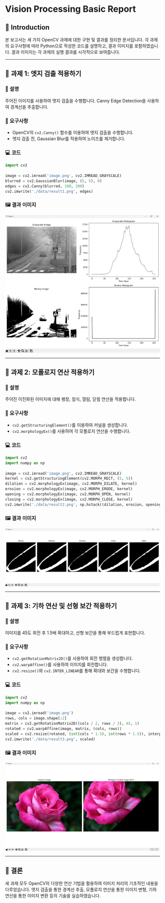 # Vision Processing Basic Report

## 📁 Introduction
본 보고서는 세 가지 OpenCV 과제에 대한 구현 및 결과를 정리한 문서입니다. 각 과제의 요구사항에 따라 Python으로 작성한 코드를 설명하고, 결과 이미지를 포함하였습니다. 결과 이미지는 각 과제의 실행 결과를 시각적으로 보여줍니다.

---

## 📝 과제 1: 엣지 검출 적용하기
### 📄 설명
주어진 이미지를 사용하여 엣지 검출을 수행합니다. Canny Edge Detection을 사용하여 경계선을 추출합니다.

### 🔧 요구사항
- OpenCV의 `cv2.Canny()` 함수를 이용하여 엣지 검출을 수행합니다.
- 엣지 검출 전, Gaussian Blur를 적용하여 노이즈를 제거합니다.

### 💻 코드
```python
import cv2

image = cv2.imread('image.png', cv2.IMREAD_GRAYSCALE)
blurred = cv2.GaussianBlur(image, (5, 5), 0)
edges = cv2.Canny(blurred, 100, 200)
cv2.imwrite('./data/result1.png', edges)
```

### 🖼️ 결과 이미지
![Result 1](./data/result1.png)

---

## 📝 과제 2: 모폴로지 연산 적용하기
### 📄 설명
주어진 이진화된 이미지에 대해 팽창, 침식, 열림, 닫힘 연산을 적용합니다.

### 🔧 요구사항
- `cv2.getStructuringElement()`를 이용하여 커널을 생성합니다.
- `cv2.morphologyEx()`를 사용하여 각 모폴로지 연산을 수행합니다.

### 💻 코드
```python
import cv2
import numpy as np

image = cv2.imread('image.png', cv2.IMREAD_GRAYSCALE)
kernel = cv2.getStructuringElement(cv2.MORPH_RECT, (5, 5))
dilation = cv2.morphologyEx(image, cv2.MORPH_DILATE, kernel)
erosion = cv2.morphologyEx(image, cv2.MORPH_ERODE, kernel)
opening = cv2.morphologyEx(image, cv2.MORPH_OPEN, kernel)
closing = cv2.morphologyEx(image, cv2.MORPH_CLOSE, kernel)
cv2.imwrite('./data/result2.png', np.hstack((dilation, erosion, opening, closing)))
```

### 🖼️ 결과 이미지
![Result 2](./data/result2.png)

---

## 📝 과제 3: 기하 연산 및 선형 보간 적용하기
### 📄 설명
이미지를 45도 회전 후 1.5배 확대하고, 선형 보간을 통해 부드럽게 표현합니다.

### 🔧 요구사항
- `cv2.getRotationMatrix2D()`를 사용하여 회전 행렬을 생성합니다.
- `cv2.warpAffine()`를 사용하여 이미지를 회전합니다.
- `cv2.resize()`와 `cv2.INTER_LINEAR`를 통해 확대와 보간을 수행합니다.

### 💻 코드
```python
import cv2
import numpy as np

image = cv2.imread('image.png')
rows, cols = image.shape[:2]
matrix = cv2.getRotationMatrix2D((cols / 2, rows / 2), 45, 1)
rotated = cv2.warpAffine(image, matrix, (cols, rows))
scaled = cv2.resize(rotated, (int(cols * 1.5), int(rows * 1.5)), interpolation=cv2.INTER_LINEAR)
cv2.imwrite('./data/result3.png', scaled)
```

### 🖼️ 결과 이미지
![Result 3](./data/result3.png)

---

## 📌 결론
세 과제 모두 OpenCV의 다양한 연산 기법을 활용하여 이미지 처리의 기초적인 내용을 다루었습니다. 엣지 검출을 통한 경계선 추출, 모폴로지 연산을 통한 이미지 변형, 기하 연산을 통한 이미지 변환 등의 기술을 실습하였습니다.
